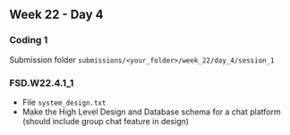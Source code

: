 ## Week 22 - Day 4

### Coding 1

Submission folder `submissions/<your_folder>/week_22/day_4/session_1`

### FSD.W22.4.1_1
- File `system_design.txt` 
- Make the High Level Design and Database schema for a chat platform (should include group chat feature in design)